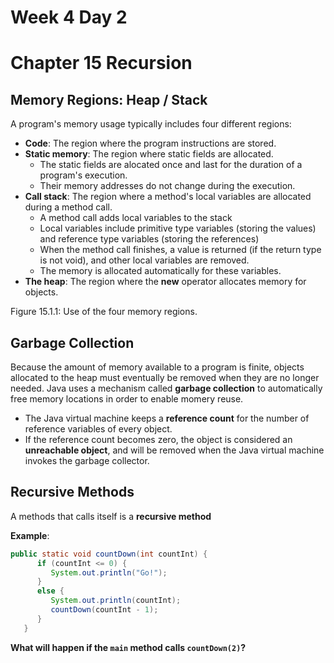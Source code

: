 # Week 4 Day 2
# Chapter 15 Recursion 

## Memory Regions: Heap / Stack

A program's memory usage typically includes four different regions:
- **Code**: The region where the program instructions are stored.
- **Static memory**: The region where static fields are allocated. 
  - The static fields are alocated once and last for the duration of a program's execution.
  - Their memory addresses do not change during the execution.
- **Call stack**: The region where a method's local variables are allocated during a method call.
  - A method call adds local variables to the stack
  - Local variables include primitive type variables (storing the values) and reference type variables (storing the references)
  - When the method call finishes, a value is returned (if the return type is not void), and other local variables are removed.
  - The memory is allocated automatically for these variables.
- **The heap**: The region where the **new** operator allocates memory for objects.

Figure 15.1.1: Use of the four memory regions.

## Garbage Collection
Because the amount of memory available to a program is finite, objects allocated to the heap must eventually be removed when they are no longer needed. Java uses a mechanism called **garbage collection** to automatically free memory locations in order to enable momery reuse.
- The Java virtual machine keeps a **reference count** for the number of reference variables of every object. 
- If the reference count becomes zero, the object is considered an **unreachable object**, and will be removed when the Java virtual machine invokes the garbage collector.

## Recursive Methods
A methods that calls itself is a **recursive method**

**Example**:
```java
public static void countDown(int countInt) {
      if (countInt <= 0) {
         System.out.println("Go!");
      }
      else {
         System.out.println(countInt);
         countDown(countInt - 1);
      }
   }
```

**What will happen if the `main` method calls `countDown(2)`?**


